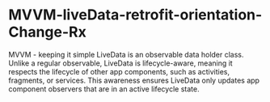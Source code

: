# MVVM-liveData-retrofit-orientation-Change-Rx
MVVM - keeping it simple
LiveData is an observable data holder class. 
Unlike a regular observable, LiveData is lifecycle-aware, 
meaning it respects the lifecycle of other app components, 
such as activities, fragments, or services. 
This awareness ensures LiveData only updates app component observers that are in an active lifecycle state.

